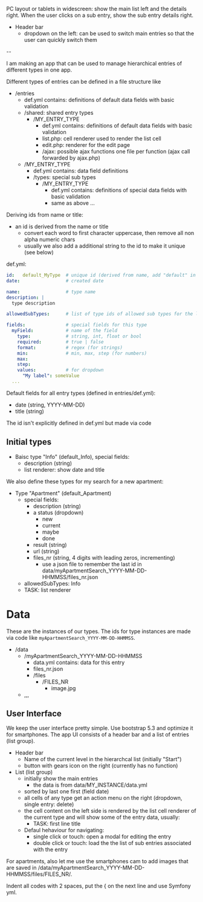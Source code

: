 
PC layout or tablets in widescreen: show the main list left and the details right. When the user clicks on a sub entry, show the sub entry details right.

- Header bar
  - dropdown on the left: can be used to switch main entries so that the user can quickly switch them

 --

I am making an app that can be used to manage hierarchical entries of different types in one app.

Different types of entries can be defined in a file structure like

- /entries
  - def.yml contains: definitions of default data fields with basic validation
  - /shared: shared entry types
    - /MY_ENTRY_TYPE
      - def.yml contains: definitions of default data fields with basic validation
      - list.php: cell renderer used to render the list cell
      - edit.php: renderer for the edit page
      - /ajax: possible ajax functions one file per function (ajax call forwarded by ajax.php)
  - /MY_ENTRY_TYPE
    - def.yml contains: data field definitions
    - /types: special sub types
      - /MY_ENTRY_TYPE
        - def.yml contains: definitions of special data fields with basic validation
        - same as above ...

Deriving ids from name or title:

- an id is derived from the name or title
  - convert each word to first character uppercase, then remove all non alpha numeric chars
  - usually we also add a additional string to the id to make it unique (see below)

def.yml:

```yml
id:   default_MyType  # unique id (derived from name, add "default" in front which is currently the only user)
date:                 # created date

name:                 # type name
description: |
  type description

allowedSubTypes:      # list of type ids of allowed sub types for the list

fields:               # special fields for this type
  myField:            # name of the field
    type:             # string, int, float or bool
    required:         # true | false
    format:           # regex (for strings)
    min:              # min, max, step (for numbers)
    max: 
    step: 
    values:           # for dropdown
      "My label": someValue 
  ...
```

Default fields for all entry types (defined in entries/def.yml):

- date (string, YYYY-MM-DD)
- title (string)

The id isn't explicitly defined in def.yml but made via code

## Initial types

- Baisc type "Info" (default_Info), special fields:
  - description (string)
  - list renderer: show date and title

We also define these types for my search for a new apartment:

- Type "Apartment" (default_Apartment)
  - special fields:
    - description (string)
    - a status (dropdown)
      - new
      - current
      - maybe
      - done
    - result (string)
    - url (string)
    - files_nr (string, 4 digits with leading zeros, incrementing)
      - use a json file to remember the last id in data/myApartmentSearch_YYYY-MM-DD-HHMMSS/files_nr.json
  - allowedSubTypes: Info
  - TASK: list renderer

# Data

These are the instances of our types. The ids for type instances are made via code like `myApartmentSearch_YYYY-MM-DD-HHMMSS`.

- /data
  - /myApartmentSearch_YYYY-MM-DD-HHMMSS
    - data.yml contains: data for this entry
    - files_nr.json
    - /files
      - /FILES_NR
        - image.jpg
  - ,,,

## User Interface

We keep the user interface pretty simple. Use bootstrap 5.3 and optimize it for smartphones. The app UI consists of a header bar and a list of entries (list group).

- Header bar
  - Name of the current level in the hierarchcal list (initially "Start")
  - button with gears icon on the right (currently has no function)
- List (list group)
  - initially show the main entries
    - the data is from data/MY_INSTANCE/data.yml
  - sorted by last one first (field date)
  - all cells of any type get an action menu on the right (dropdown, single entry: delete)
  - the cell content on the left side is rendered by the list cell renderer of the current type
    and will show some of the entry data, usually:
    - TASK: first line title
  - Defaul hehaviour for navigating:
    - single click or touch: open a modal for editing the entry
    - double click or touch: load the the list of sub entries associated with the entry

For apartments, also let me use the smartphones cam to add images that are saved in /data/myApartmentSearch_YYYY-MM-DD-HHMMSS/files/FILES_NR/.

Indent all codes with 2 spaces, put the { on the next line and use Symfony yml.

